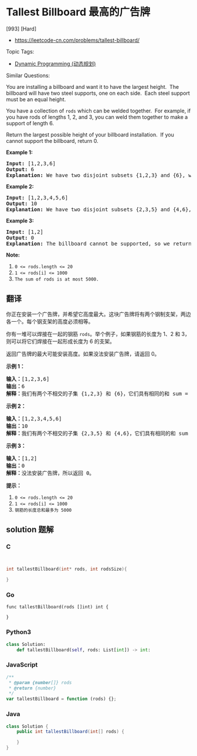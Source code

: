 # Tallest Billboard 最高的广告牌

[993] [Hard]

- https://leetcode-cn.com/problems/tallest-billboard/

Topic Tags:

- [Dynamic Programming (动态规划)](https://leetcode-cn.com/tag/dynamic-programming/)

Similar Questions:

You are installing a billboard and want it to have the largest height.  The billboard will have two steel supports, one on each side.  Each steel support must be an equal height.

You have a collection of `rods` which can be welded together.  For example, if you have rods of lengths 1, 2, and 3, you can weld them together to make a support of length 6.

Return the largest possible height of your billboard installation.  If you cannot support the billboard, return 0.

**Example 1:**

<pre><strong>Input: </strong><span id="example-input-1-1">[1,2,3,6]</span>
<strong>Output: </strong><span id="example-output-1">6</span>
<strong>Explanation:</strong> We have two disjoint subsets {1,2,3} and {6}, which have the same sum = 6.
</pre>

**Example 2:**

<pre><strong>Input: </strong><span id="example-input-2-1">[1,2,3,4,5,6]</span>
<strong>Output: </strong><span id="example-output-2">10</span>
<strong>Explanation:</strong> We have two disjoint subsets {2,3,5} and {4,6}, which have the same sum = 10.
</pre>

**Example 3:**

<pre><strong>Input: </strong><span id="example-input-3-1">[1,2]</span>
<strong>Output: </strong><span id="example-output-3">0</span>
<strong>Explanation: </strong>The billboard cannot be supported, so we return 0.
</pre>

**Note:**

1.  `0 <= rods.length <= 20`
2.  `1 <= rods[i] <= 1000`
3.  `The sum of rods is at most 5000.`

## 翻译

你正在安装一个广告牌，并希望它高度最大。这块广告牌将有两个钢制支架，两边各一个。每个钢支架的高度必须相等。

你有一堆可以焊接在一起的钢筋 `rods`。举个例子，如果钢筋的长度为 1、2 和 3，则可以将它们焊接在一起形成长度为 6 的支架。

返回广告牌的最大可能安装高度。如果没法安装广告牌，请返回 0。

**示例 1：**

<pre><strong>输入：</strong>[1,2,3,6]
<strong>输出：</strong>6
<strong>解释：</strong>我们有两个不相交的子集 {1,2,3} 和 {6}，它们具有相同的和 sum = 6。
</pre>

**示例 2：**

<pre><strong>输入：</strong>[1,2,3,4,5,6]
<strong>输出：</strong>10
<strong>解释：</strong>我们有两个不相交的子集 {2,3,5} 和 {4,6}，它们具有相同的和 sum = 10。</pre>

**示例 3：**

<pre><strong>输入：</strong>[1,2]
<strong>输出：</strong>0
<strong>解释：</strong>没法安装广告牌，所以返回 0。</pre>

**提示：**

1.  `0 <= rods.length <= 20`
2.  `1 <= rods[i] <= 1000`
3.  `钢筋的长度总和最多为 5000`

## solution 题解

### C

```c


int tallestBillboard(int* rods, int rodsSize){

}


```

### Go

```golang
func tallestBillboard(rods []int) int {

}
```

### Python3

```python
class Solution:
    def tallestBillboard(self, rods: List[int]) -> int:

```

### JavaScript

```javascript
/**
 * @param {number[]} rods
 * @return {number}
 */
var tallestBillboard = function (rods) {};
```

### Java

```java
class Solution {
    public int tallestBillboard(int[] rods) {

    }
}
```
